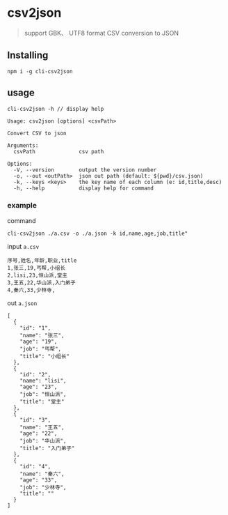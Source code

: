 # csv2json
> support GBK、 UTF8 format CSV conversion to JSON

## Installing
`npm i -g cli-csv2json`

## usage
```
cli-csv2json -h // display help

Usage: csv2json [options] <csvPath>

Convert CSV to json

Arguments:
  csvPath              csv path

Options:
  -V, --version        output the version number
  -o, --out <outPath>  json out path (default: ${pwd}/csv.json)
  -k, --keys <keys>    the key name of each column (e: id,title,desc)
  -h, --help           display help for command
```

### example

command
```
cli-csv2json ./a.csv -o ./a.json -k id,name,age,job,title"
```

input `a.csv`
```
序号,姓名,年龄,职业,title
1,张三,19,丐帮,小组长
2,lisi,23,恒山派,堂主
3,王五,22,华山派,入门弟子
4,秦六,33,少林寺,
```

out `a.json`
```
[
  {
    "id": "1",
    "name": "张三",
    "age": "19",
    "job": "丐帮",
    "title": "小组长"
  },
  {
    "id": "2",
    "name": "lisi",
    "age": "23",
    "job": "恒山派",
    "title": "堂主"
  },
  {
    "id": "3",
    "name": "王五",
    "age": "22",
    "job": "华山派",
    "title": "入门弟子"
  },
  {
    "id": "4",
    "name": "秦六",
    "age": "33",
    "job": "少林寺",
    "title": ""
  }
]
```
